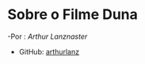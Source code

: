 # Sobre o Filme **Duna**

-Por : _Arthur Lanznaster_
- GitHub: [arthurlanz](https://github.com/arthurlanz)